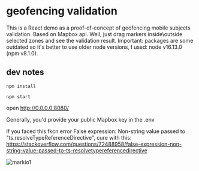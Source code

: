 # geofencing validation
This is a React demo as a proof-of-concept of geofencing mobile subjects validation. Based on Mapbox api. Well, just drag markers inside\outside selected zones and see the validation result.
Important: packages are some outdated so it's better to use older node versions, I used: node v16.13.0 (npm v8.1.0).

## dev notes
```npm install```

```npm start```

open http://0.0.0.0:8080/

Generally, you'd provide your public Mapbox key in the .env

If you faced this fkcn error False expression: Non-string value passed to "ts.resolveTypeReferenceDirective", 
cure with this: https://stackoverflow.com/questions/72488958/false-expression-non-string-value-passed-to-ts-resolvetypereferencedirective

![markio1](https://github.com/user-attachments/assets/e92f7217-635a-4f58-a964-fc1aed341001)
